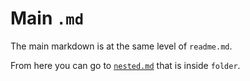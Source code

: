 # Main `.md`

The main markdown is at the same level of `readme.md`.

From here you can go to <a href="./folder/nested.md">`nested.md`</a> that is inside `folder`.